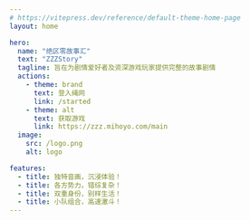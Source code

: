 ```yaml
---
# https://vitepress.dev/reference/default-theme-home-page
layout: home

hero:
  name: "绝区零故事汇"
  text: "ZZZStory"
  tagline: 旨在为剧情爱好者及资深游戏玩家提供完整的故事剧情
  actions:
    - theme: brand
      text: 登入绳网
      link: /started
    - theme: alt
      text: 获取游戏
      link: https://zzz.mihoyo.com/main
  image:
    src: /logo.png
    alt: logo

features:
  - title: 独特音画，沉浸体验！
  - title: 各方势力，错综复杂！
  - title: 双重身份，别样生活！
  - title: 小队组合，高速激斗！
---
```

